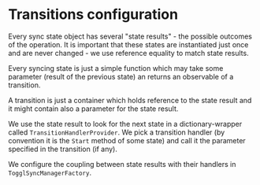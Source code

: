 Transitions configuration
=========================

Every sync state object has several "state results" - the possible outcomes of the operation. It is important that these states are instantiated just once and are never changed - we use reference equality to match state results.

Every syncing state is just a simple function which may take some parameter (result of the previous state) an returns an observable of a transition.

A transition is just a container which holds reference to the state result and it might contain also a parameter for the state result.

We use the state result to look for the next state in a dictionary-wrapper called `TransitionHandlerProvider`. We pick a transition handler (by convention it is the `Start` method of some state) and call it the parameter specified in the transition (if any).

We configure the coupling between state results with their handlers in `TogglSyncManagerFactory`.